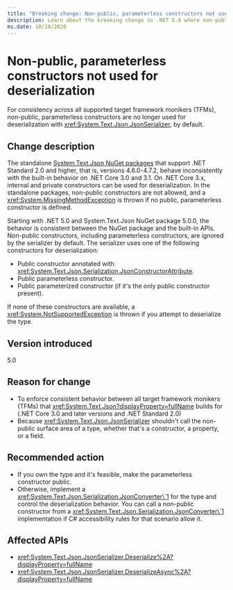 ```yaml
---
title: "Breaking change: Non-public, parameterless constructors not used for deserialization"
description: Learn about the breaking change in .NET 5.0 where non-public, parameterless constructors are no longer used for deserialization with JsonSerializer.
ms.date: 10/18/2020
---
```

# Non-public, parameterless constructors not used for deserialization

For consistency across all supported target framework monikers (TFMs), non-public, parameterless constructors are no longer used for deserialization with <xref:System.Text.Json.JsonSerializer>, by default.

## Change description

The standalone [System.Text.Json NuGet packages](https://www.nuget.org/packages/System.Text.Json/) that support .NET Standard 2.0 and higher, that is, versions 4.6.0-4.7.2, behave inconsistently with the built-in behavior on .NET Core 3.0 and 3.1. On .NET Core 3.x, internal and private constructors can be used for deserialization. In the standalone packages, non-public constructors are not allowed, and a <xref:System.MissingMethodException> is thrown if no public, parameterless constructor is defined.

Starting with .NET 5.0 and System.Text.Json NuGet package 5.0.0, the behavior is consistent between the NuGet package and the built-in APIs. Non-public constructors, including parameterless constructors, are ignored by the serializer by default. The serializer uses one of the following constructors for deserialization:

- Public constructor annotated with <xref:System.Text.Json.Serialization.JsonConstructorAttribute>.
- Public parameterless constructor.
- Public parameterized constructor (if it's the only public constructor present).

If none of these constructors are available, a <xref:System.NotSupportedException> is thrown if you attempt to deserialize the type.

## Version introduced

5.0

## Reason for change

- To enforce consistent behavior between all target framework monikers (TFMs) that <xref:System.Text.Json?displayProperty=fullName> builds for (.NET Core 3.0 and later versions and .NET Standard 2.0)
- Because <xref:System.Text.Json.JsonSerializer> shouldn't call the non-public surface area of a type, whether that's a constructor, a property, or a field.

## Recommended action

- If you own the type and it's feasible, make the parameterless constructor public.
- Otherwise, implement a <xref:System.Text.Json.Serialization.JsonConverter\`1> for the type and control the deserialization behavior. You can call a non-public constructor from a <xref:System.Text.Json.Serialization.JsonConverter\`1> implementation if C# accessibility rules for that scenario allow it.

## Affected APIs

- <xref:System.Text.Json.JsonSerializer.Deserialize%2A?displayProperty=fullName>
- <xref:System.Text.Json.JsonSerializer.DeserializeAsync%2A?displayProperty=fullName>

<!--

### Affected APIs

- `Overload:System.Text.Json.JsonSerializer.Deserialize`
- `Overload:System.Text.Json.JsonSerializer.DeserializeAsync`

### Category

Serialization

-->

